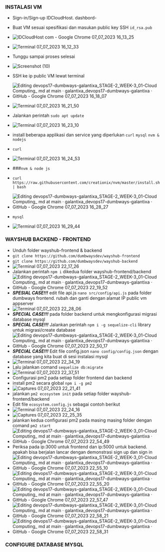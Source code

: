 ### INSTALASI VM
- Sign-in/Sign-up IDCloudHost. dashbord-
- Buat VM sesuai spesifikasi dan masukan public key SSH ```id_rsa.pub```
- ![IDCloudHost com - Google Chrome 07_07_2023 16_13_25](https://github.com/galantixa/devops17-dumbways-galantixa/assets/92994294/530a34e5-6dd5-489d-b840-e8c1a1321972)
- ![Terminal 07_07_2023 16_12_33](https://github.com/galantixa/devops17-dumbways-galantixa/assets/92994294/5225cefa-0245-425d-bb07-594f7e94a335)
- Tunggu sampai proses selesai
- ![Screenshot (10)](https://github.com/galantixa/devops17-dumbways-galantixa/assets/92994294/09dc6e0b-6f8d-4e4d-b3e3-6bdaf41bba9d)
- SSH ke ip public VM lewat terminal
- ![Editing devops17-dumbways-galantixa_STAGE-2_WEEK-3_01-Cloud Computing_ md at main · galantixa_devops17-dumbways-galantixa · GitHub - Google Chrome 07_07_2023 16_18_07](https://github.com/galantixa/devops17-dumbways-galantixa/assets/92994294/7ee0765d-0434-4313-868d-2299ca0684b1)
- ![Terminal 07_07_2023 16_21_50](https://github.com/galantixa/devops17-dumbways-galantixa/assets/92994294/83b903ce-8a72-421f-b0a8-cbfc195a1b98)

- Jalankan perintah ```sudo apt update```
- ![Terminal 07_07_2023 16_23_10](https://github.com/galantixa/devops17-dumbways-galantixa/assets/92994294/6b034ee3-d6cd-4985-8cf5-fb37bde7fb10)

- install beberapa applikasi dan service yang diperlukan ```curl``` ```mysql``` ```nvm & nodejs```
- ```curl```
- ![Terminal 07_07_2023 16_24_53](https://github.com/galantixa/devops17-dumbways-galantixa/assets/92994294/06dafcc1-7a97-4551-834d-cbe978a08841)
- ###```nvm & node js```
- ```curl https://raw.githubusercontent.com/creationix/nvm/master/install.sh | bash```
- ![Editing devops17-dumbways-galantixa_STAGE-2_WEEK-3_01-Cloud Computing_ md at main · galantixa_devops17-dumbways-galantixa · GitHub - Google Chrome 07_07_2023 16_28_27](https://github.com/galantixa/devops17-dumbways-galantixa/assets/92994294/e110c1d4-7ab8-4e2f-8561-ccaca74b1a01)
- ```mysql```
- ![Terminal 07_07_2023 16_29_44](https://github.com/galantixa/devops17-dumbways-galantixa/assets/92994294/e082eab4-a58d-4b18-80ee-978a0d3788b4)

### WAYSHUB BACKEND - FRONTEND
- Unduh folder wayshub-frontend & backend
- ```git clone https://github.com/dumbwaysdev/wayshub-frontend```
- ```git clone https://github.com/dumbwaysdev/wayshub-backend```
- ![Terminal 07_07_2023 22_17_26](https://github.com/galantixa/devops17-dumbways-galantixa/assets/92994294/fbb66d21-44ed-46e9-a792-bb2b5e5e5231)
- Jalankan perintah ```npm i``` dikedua folder wayshub-frontend/backend
- ![Editing devops17-dumbways-galantixa_STAGE-2_WEEK-3_01-Cloud Computing_ md at main · galantixa_devops17-dumbways-galantixa · GitHub - Google Chrome 07_07_2023 22_19_52](https://github.com/galantixa/devops17-dumbways-galantixa/assets/92994294/d53fd6b6-b02b-4451-86c8-aa172a2a1037)
- ***SPESIAL CASE!!!*** edit file api.js ```nano src/config/api.js``` pada folder dumbways frontend. rubah dan ganti dengan alamat IP public vm appserver
- ![Terminal 07_07_2023 22_28_06](https://github.com/galantixa/devops17-dumbways-galantixa/assets/92994294/f42bde9a-6f4f-4a09-976f-0b9b9eaa3c6e)
- ***SPECIAL CASE!!!*** pada folder backend untuk mengkonfigurasi migrasi database mysql
- ***SPECIAL CASE!!!*** Jalankan perintah ```npm i -g sequelize-cli``` library untuk migrasi/create database
- ![Editing devops17-dumbways-galantixa_STAGE-2_WEEK-3_01-Cloud Computing_ md at main · galantixa_devops17-dumbways-galantixa · GitHub - Google Chrome 07_07_2023 22_50_17](https://github.com/galantixa/devops17-dumbways-galantixa/assets/92994294/e76a480f-d98f-47d2-87c4-e5228beb1a3f)
- ***SPECIAL CASE!!!*** Edit file config.json ```nano config/config.json``` dengan database yang kita buat di sesi instalasi mysql
- ![Terminal 07_07_2023 22_34_19](https://github.com/galantixa/devops17-dumbways-galantixa/assets/92994294/ab038344-2ad6-45e0-90f4-a174adaa151b)
- Lalu jalankan comand ```sequelize db:migrate```
- ![Terminal 07_07_2023 22_37_51](https://github.com/galantixa/devops17-dumbways-galantixa/assets/92994294/4dded980-f00b-4f5b-9461-0bed6f5553f9)
- Configurasi pm2 pada setiap folder frontend dan backend
- install pm2 secara global ```npm i -g pm2```
- ![Captures 07_07_2023 22_21_41](https://github.com/galantixa/devops17-dumbways-galantixa/assets/92994294/d76bc96c-ef58-4e06-bb69-76bded086bc8)
- jalankan ```pm2 ecosystem init``` pada setiap folder wayshub-frontend/backend
- Edit file ```ecosystem.config.js``` sebagai contoh berikut
- ![Terminal 07_07_2023 22_24_16](https://github.com/galantixa/devops17-dumbways-galantixa/assets/92994294/876741a7-8e79-410d-9f48-b7df36ce507b)
- ![Captures 07_07_2023 22_25_35](https://github.com/galantixa/devops17-dumbways-galantixa/assets/92994294/e9b9dbe5-a172-4a7b-8f7c-d9ee3acee6fc)
- jalankan kedua configurasi pm2 pada masing masing folder dengan comand ```pm2 start```
- ![Editing devops17-dumbways-galantixa_STAGE-2_WEEK-3_01-Cloud Computing_ md at main · galantixa_devops17-dumbways-galantixa · GitHub - Google Chrome 07_07_2023 22_54_49](https://github.com/galantixa/devops17-dumbways-galantixa/assets/92994294/d9ec9f1e-9ab3-49a3-a0a6-488b180e8416)
- Periksa pada ip:3000 untuk frontend dan ip:5000 untuk backend. apakah bisa berjalan lancar dengan demonstrasi sign up dan sign in
- ![Editing devops17-dumbways-galantixa_STAGE-2_WEEK-3_01-Cloud Computing_ md at main · galantixa_devops17-dumbways-galantixa · GitHub - Google Chrome 07_07_2023 22_55_10](https://github.com/galantixa/devops17-dumbways-galantixa/assets/92994294/a5b698d5-7e9c-49da-990a-a1c06a64f6ac)
- ![Editing devops17-dumbways-galantixa_STAGE-2_WEEK-3_01-Cloud Computing_ md at main · galantixa_devops17-dumbways-galantixa · GitHub - Google Chrome 07_07_2023 22_55_20](https://github.com/galantixa/devops17-dumbways-galantixa/assets/92994294/726829cd-6ddd-40f3-ac79-f8dbb22b0a3b)
- ![Editing devops17-dumbways-galantixa_STAGE-2_WEEK-3_01-Cloud Computing_ md at main · galantixa_devops17-dumbways-galantixa · GitHub - Google Chrome 07_07_2023 22_57_47](https://github.com/galantixa/devops17-dumbways-galantixa/assets/92994294/3e3de21e-0a1b-4c0d-8aa4-930e4e5bb63d)
- ![Editing devops17-dumbways-galantixa_STAGE-2_WEEK-3_01-Cloud Computing_ md at main · galantixa_devops17-dumbways-galantixa · GitHub - Google Chrome 07_07_2023 22_58_21](https://github.com/galantixa/devops17-dumbways-galantixa/assets/92994294/f0054f29-2042-442e-9929-39f626e8ab60)
- ![Editing devops17-dumbways-galantixa_STAGE-2_WEEK-3_01-Cloud Computing_ md at main · galantixa_devops17-dumbways-galantixa · GitHub - Google Chrome 07_07_2023 22_58_31](https://github.com/galantixa/devops17-dumbways-galantixa/assets/92994294/b29a182a-0e6e-418e-9fc4-6d6a763789d7)

### CONFIGURE DATABASE MYSQL
